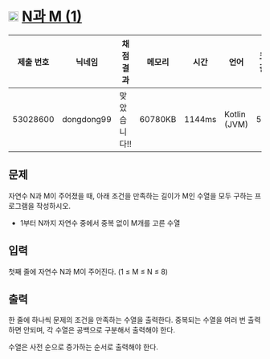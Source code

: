 # <img width="20px"  src="https://d2gd6pc034wcta.cloudfront.net/tier/8.svg" class="solvedac-tier"> [N과 M (1)](https://www.acmicpc.net/problem/15649) 

| 제출 번호 | 닉네임 | 채점 결과 | 메모리 | 시간 | 언어 | 코드 길이 |
|---|---|---|---|---|---|---|
|53028600|dongdong99|맞았습니다!!|60780KB|1144ms|Kotlin (JVM)|523B|

## 문제
<p>자연수 N과 M이 주어졌을 때, 아래 조건을 만족하는 길이가 M인 수열을 모두 구하는 프로그램을 작성하시오.</p>

<ul>
	<li>1부터 N까지 자연수 중에서 중복 없이 M개를 고른 수열</li>
</ul>

## 입력
<p>첫째 줄에 자연수 N과 M이 주어진다. (1 ≤ M ≤ N ≤ 8)</p>

## 출력
<p>한 줄에 하나씩 문제의 조건을 만족하는 수열을 출력한다. 중복되는 수열을 여러 번 출력하면 안되며, 각 수열은 공백으로 구분해서 출력해야 한다.</p>

<p>수열은 사전 순으로 증가하는 순서로 출력해야 한다.</p>

